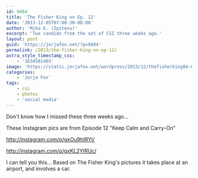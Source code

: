 ```yaml
---
id: 9484
title: 'The Fisher King on Ep. 12'
date: '2013-12-05T07:00:30-08:00'
author: 'Mika E. (Ipstenu)'
excerpt: 'Two candids from the set of CSI three weeks ago.'
layout: post
guid: 'https://jorjafox.net/?p=9484'
permalink: /2013/the-fisher-king-on-ep-12/
astra_style_timestamp_css:
    - '1634581403'
image: 'https://static.jorjafox.net/wordpress/2013/12/thefisherking04-008.jpg'
categories:
    - 'Jorja Fox'
tags:
    - csi
    - photos
    - 'social media'
---
```


Don't know how I missed these three weeks ago...

These Instagram pics are from Episode 12 "Keep Calm and Carry-On"

http://instagram.com/p/gxOu9hIRYI/

http://instagram.com/p/gxKL2YIRUc/

I can tell you this... Based on The Fisher King's pictures it takes place at an airport, and involves a car.